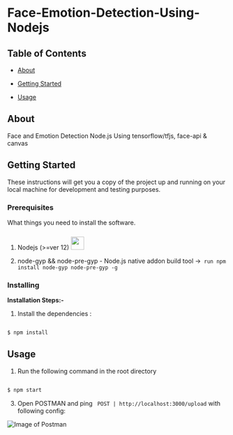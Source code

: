 # Face-Emotion-Detection-Using-Nodejs

  

  

## Table of Contents

  

-  [About](#about)

  

-  [Getting Started](#getting_started)

  

-  [Usage](#usage)

  
  
  

  

## About <a name = "about"></a>

  

  

Face and Emotion Detection Node.js Using tensorflow/tfjs, face-api & canvas

  

  

## Getting Started <a name = "getting_started"></a>

  

  

These instructions will get you a copy of the project up and running on your local machine for development and testing purposes.

  

  

### Prerequisites

  

What things you need to install the software.  




1. Nodejs (>=ver 12)  [<img style="margin-top:10px" width=30px height=30px src="https://pluralsight2.imgix.net/paths/images/nodejs-45adbe594d.png">](https://nodejs.org/en/)

2. node-gyp && node-pre-gyp - Node.js native addon build tool
   ->``` run npm install node-gyp node-pre-gyp -g```


  

  

### Installing

<summary><b>Installation Steps:-</b></summary>

  

1. Install the dependencies :

  

```sh

$ npm install

```

  

## Usage <a name = "usage"></a>

<summary><b></b></summary>  

1. Run the following command in the root directory
```sh

$ npm start

```
3. Open POSTMAN and ping ` POST | http://localhost:3000/upload` with following config:  



![Image of Postman](https://i.ibb.co/CPnhsM8/face-detection-nodejs-image-postman.png)